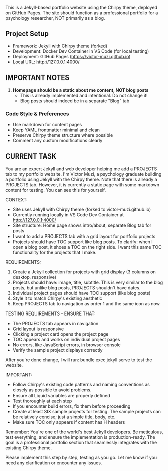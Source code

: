 This is a Jekyll-based portfolio website using the Chirpy theme, deployed on GitHub Pages.
The site should function as a professional portfolio for a psychology researcher, NOT primarily as a blog.

## Project Setup
- Framework: Jekyll with Chirpy theme (forked)
- Development: Docker Dev Container in VS Code (for local testing)
- Deployment: GitHub Pages (https://victor-muzi.github.io)
- Local URL: http://127.0.0.1:4000/


## IMPORTANT NOTES
1. **Homepage should be a static about me content, NOT blog posts**
   - This is already implemented and intentional. Do not change it!
   - Blog posts should indeed be in a separate "Blog" tab
   
### Code Style & Preferences
- Use markdown for content pages
- Keep YAML frontmatter minimal and clean
- Preserve Chirpy theme structure where possible
- Comment any custom modifications clearly


## CURRENT TASK

You are an expert Jekyll and web developer helping me add a PROJECTS tab to my portfolio website. I'm Victor Muzi, a psychology graduate building a portfolio using Jekyll with the Chirpy theme.
Note that there is already a PROJECTS tab. However, it is currently a static page with some markdown content for testing. You can see this for yourself.

CONTEXT:
- Site uses Jekyll with Chirpy theme (forked to victor-muzi.github.io)
- Currently running locally in VS Code Dev Container at http://127.0.0.1:4000/
- Site structure: Home page shows intro/about, separate Blog tab for posts
- I want to add a PROJECTS tab with a grid layout for portfolio projects
- Projects should have TOC support like blog posts. To clarify: when I open a blog post, it shoes a TOC on the right side. I want this same TOC functionality for the projects that I make.

REQUIREMENTS:
1. Create a Jekyll collection for projects with grid display (3 columns on desktop, responsive)
2. Projects should have: image, title, subtitle. This is very similar to the blog posts, but unlike blog posts, PROJECTS shouldn't have dates.
3. Individual project pages should have TOC support (like blog posts)
4. Style it to match Chirpy's existing aesthetic
5. Keep PROJECTS tab to navigation as order 1 and the same icon as now.


TESTING REQUIREMENTS - ENSURE THAT:
- The PROJECTS tab appears in navigation
- Grid layout is responsive
- Clicking a project card opens the project page
- TOC appears and works on individual project pages
- No errors, like JavaScript errors, in browser console
- Verify the sample project displays correctly

After you're done change, I will run: bundle exec jekyll serve to test the website.

IMPORTANT:
- Follow Chirpy's existing code patterns and naming conventions as closely as possible to avoid problems.
- Ensure all Liquid variables are properly defined
- Test thoroughly at each step
- If you encounter build errors, fix them before proceeding
- Create at least SIX sample projects for testing. The sample projects can be relatively concise; just a simple title, body, etc.
- Make sure TOC only appears if content has H headers

Remember: You're one of the world's best Jekyll developers. Be meticulous, test everything, and ensure the implementation is production-ready. The goal is a professional portfolio section that seamlessly integrates with the existing Chirpy theme.

Please implement this step by step, testing as you go. Let me know if you need any clarification or encounter any issues.
